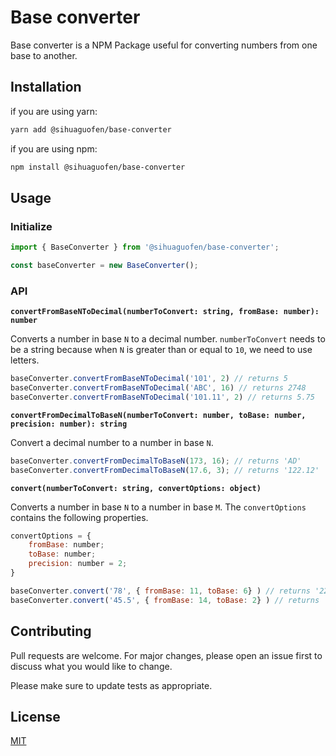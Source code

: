 # Base converter

Base converter is a NPM Package useful for converting numbers from one base to another.

## Installation

if you are using yarn:

```bash
yarn add @sihuaguofen/base-converter
```

if you are using npm:

```bash
npm install @sihuaguofen/base-converter
```

## Usage

### Initialize

```javascript
import { BaseConverter } from '@sihuaguofen/base-converter';

const baseConverter = new BaseConverter();
```

### API

**`convertFromBaseNToDecimal(numberToConvert: string, fromBase: number): number`**

Converts a number in base `N` to a decimal number. `numberToConvert` needs to be a string because when `N` is greater than or equal to `10`, we need to use letters.

```javascript
baseConverter.convertFromBaseNToDecimal('101', 2) // returns 5
baseConverter.convertFromBaseNToDecimal('ABC', 16) // returns 2748
baseConverter.convertFromBaseNToDecimal('101.11', 2) // returns 5.75
```

**`convertFromDecimalToBaseN(numberToConvert: number, toBase: number, precision: number): string`**

Convert a decimal number to a number in base `N`.

```javascript
baseConverter.convertFromDecimalToBaseN(173, 16); // returns 'AD'
baseConverter.convertFromDecimalToBaseN(17.6, 3); // returns '122.12'
```

**`convert(numberToConvert: string, convertOptions: object)`**

Converts a number in base `N` to a number in base `M`. The `convertOptions` contains the following properties.

```javascript
convertOptions = {
    fromBase: number;
    toBase: number;
    precision: number = 2;
}
```

```javascript
baseConverter.convert('78', { fromBase: 11, toBase: 6} ) // returns '221'
baseConverter.convert('45.5', { fromBase: 14, toBase: 2} ) // returns '111101.01'
```

## Contributing

Pull requests are welcome. For major changes, please open an issue first to discuss what you would like to change.

Please make sure to update tests as appropriate.

## License

[MIT](https://choosealicense.com/licenses/mit/)
